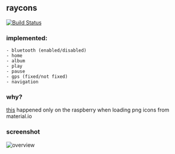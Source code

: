 ## raycons
[![Build Status](http://build.eberlein.io:8080/job/cpp_raycons/badge/icon)](http://build.eberlein.io:8080/job/cpp_raycons/)
### implemented: 
```
- bluetooth (enabled/disabled)
- home
- album
- play
- pause
- gps (fixed/not fixed)
- navigation
```
### why?
[this](https://github.com/smthnspcl/raycons/blob/master/scrnsht/issue.jpg) happened only on the raspberry when loading png icons from material.io<br>
### screenshot
![overview](https://github.com/smthnspcl/raycons/blob/master/scrnsht/overview.png "overview")

